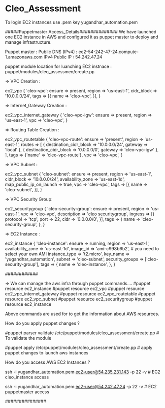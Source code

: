 # Cleo_Assessment

To login EC2 instances use .pem key 
yugandhar_automation.pem

#####Puppetmaster Access_Details##############
We have launched one EC2 instance in AWS and configured it as puppet master to deploy and manage infrastructure.

Puppet master : Public DNS (IPv4) : ec2-54-242-47-24.compute-1.amazonaws.com
IPv4 Public IP : 54.242.47.24

puppet module location for luanching EC2 instnace : puppet/modules/cleo_assessmen/create.pp

=> VPC Creation : 

ec2_vpc { 'cleo-vpc':
  ensure     => present,
  region     => 'us-east-1',
  cidr_block => '10.0.0.0/24',
  tags       => [{
    name => 'cleo-vpc',
  }],
}

=> Internet_Gateway Creation :

ec2_vpc_internet_gateway { 'cleo-vpc-igw':
 ensure => present,
 region => 'us-east-1',
 vpc => 'cleo-vpc',
 }

=> Routing Table Creation :

ec2_vpc_routetable { 'cleo-vpc-route':
  ensure => 'present',
  region => 'us-east-1',
  routes => [
    {
        destination_cidr_block => '10.0.0.0/24',
        gateway => 'local'
}, {
       destination_cidr_block => '0.0.0.0/0',
       gateway => 'cleo-vpc-igw'
},
],
  tags   => {'name' => 'cleo-vpc-route'},
  vpc    => 'cleo-vpc',
}

=> VPC Subnet : 

ec2_vpc_subnet { 'cleo-subnet':
  ensure                  => present,
  region                  => 'us-east-1',
  cidr_block              => '10.0.0.0/24',
  availability_zone       => 'us-east-1d',
  map_public_ip_on_launch => true,
  vpc                     => 'cleo-vpc',
  tags                    => [{
  name              =>  'cleo-subnet',
  }],
}



=> VPC Security Group:

ec2_securitygroup { 'cleo-security-group':
  ensure      => present,
  region      => 'us-east-1',
  vpc         => 'cleo-vpc',
  description => 'cleo securitygroup',
  ingress     => [{
    protocol  => 'tcp',
    port      => 22,
    cidr      => '0.0.0.0/0',
  }],
  tags        => {
    name  => 'cleo-security-group',
  },
}


=> EC2 Instance : 

ec2_instance { 'cleo-instance':
  ensure            => running,
  region            => 'us-east-1',
  availability_zone => 'us-east-1d',
  image_id          => 'ami-c998b6b2', # you need to select your own AMI
  instance_type     => 't2.micro',
  key_name          => 'yugandhar_automation',
  subnet            => 'cleo-subnet',
  security_groups   => ['cleo-security-group'],
  tags              => {
    name => 'cleo-instance',
  },
}



############

=> We can manage the aws infra through puppet commands....
#puppet resource ec2_instance
#puppet resource ec2_vpc
#puppet resource ec2_vpc_internet_gateway 
#puppet resource ec2_vpc_routetable
#puppet resource ec2_vpc_subnet
#puppet resource ec2_securitygroup
#puppet resource ec2_instance 

Above commands are used for to get the information about AWS resources.

How do you apply puppet changes ?

#puppet parser validate /etc/puppet/modules/cleo_assessment/create.pp   # To validate the module

#puppet apply /etc/puppet/modules/cleo_assessment/create.pp    # apply puppet changes to launch aws instances


How do you access AWS EC2 Instances ?

ssh -i  yugandhar_automation.pem  ec2-user@54.235.231.143 -p 22 -v     # EC2 cleo_instance access 

ssh -i yugandhar_automation.pem ec2-user@54.242.47.24 -p 22 -v # EC2 puppetmaster access 


###############


